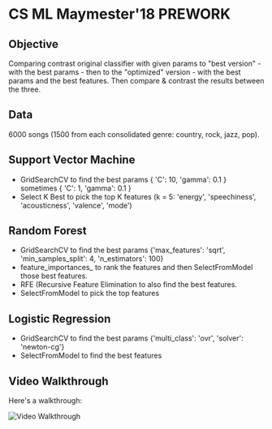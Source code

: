 # CS ML Maymester'18 PREWORK

## Objective
Comparing contrast original classifier with given params to "best version" - with the best params - then to the "optimized" version - with the best params and the best features. Then compare & contrast the results between the three. 

## Data
6000 songs (1500 from each consolidated genre: country, rock, jazz, pop). 

## Support Vector Machine
 - GridSearchCV to find the best params  { 'C': 10, 'gamma': 0.1 } sometimes { 'C': 1, 'gamma': 0.1 }
 - Select K Best to pick the top K features (k = 5: 'energy', 'speechiness', 'acousticness', 'valence', 'mode')

## Random Forest
 - GridSearchCV to find the best params {'max_features': 'sqrt', 'min_samples_split': 4, 'n_estimators': 100}
 - feature_importances_ to rank the features and then SelectFromModel those best features. 
 - RFE (Recursive Feature Elimination to also find the best features. 
 - SelectFromModel to pick the top features

## Logistic Regression
 - GridSearchCV to find the best params {'multi_class': 'ovr', 'solver': 'newton-cg'}
 - SelectFromModel to find the best features


## Video Walkthrough

Here's a walkthrough:

![Video Walkthrough](walkthrough.gif)
